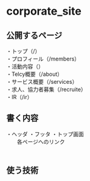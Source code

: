 # corporate_site
## 公開するページ
・トップ（/）<br>
・プロフィール（/members）<br>
・活動内容（）<br>
・Telcy概要（/about）<br>
・サービス概要（/services）<br>
・求人、協力者募集（/recruite）<br>
・IR（/ir）
## 書く内容
・ヘッダ
・フッタ
・トップ画面<br>
　　各ページへのリンク<br>
  　
## 使う技術
